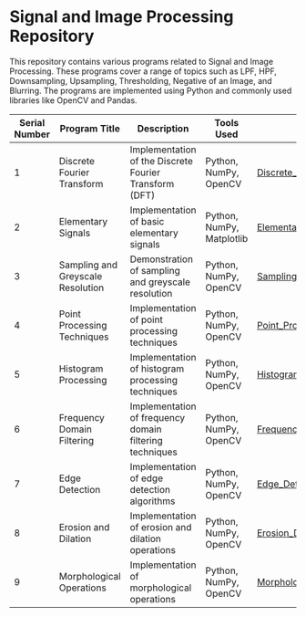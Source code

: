 # Signal and Image Processing Repository

This repository contains various programs related to Signal and Image Processing. These programs cover a range of topics such as LPF, HPF, Downsampling, Upsampling, Thresholding, Negative of an Image, and Blurring. The programs are implemented using Python and commonly used libraries like OpenCV and Pandas.



| Serial Number | Program Title                    | Description                                                    | Tools Used                 | Repository Link                                                                                    |
|---------------|---------------------------------|----------------------------------------------------------------|----------------------------|----------------------------------------------------------------------------------------------------|
| 1             | Discrete Fourier Transform      | Implementation of the Discrete Fourier Transform (DFT)         | Python, NumPy, OpenCV      | [Discrete_Fourier_Transform](https://github.com/Haleshot/Signal_Image_Processing/tree/main/Discrete_Fourier_Transform) |
| 2             | Elementary Signals              | Implementation of basic elementary signals                     | Python, NumPy, Matplotlib | [Elementary_Signals](https://github.com/Haleshot/Signal_Image_Processing/tree/main/Elementary_Signals)         |
| 3             | Sampling and Greyscale Resolution| Demonstration of sampling and greyscale resolution              | Python, NumPy, OpenCV      | [Sampling_and_Greyscale_Resolution](https://github.com/Haleshot/Signal_Image_Processing/tree/main/Sampling_and_Greyscale_Resolution) |
| 4             | Point Processing Techniques     | Implementation of point processing techniques                  | Python, NumPy, OpenCV      | [Point_Processing_Techniques](https://github.com/Haleshot/Signal_Image_Processing/tree/main/Point_Processing_Techniques) |
| 5             | Histogram Processing            | Implementation of histogram processing techniques              | Python, NumPy, OpenCV      | [Histogram_Processing](https://github.com/Haleshot/Signal_Image_Processing/tree/main/Histogram_Processing)       |
| 6             | Frequency Domain Filtering      | Implementation of frequency domain filtering techniques        | Python, NumPy, OpenCV      | [Frequency_Domain_Filtering](https://github.com/Haleshot/Signal_Image_Processing/tree/main/Frequency_Domain_Filtering) |
| 7             | Edge Detection                  | Implementation of edge detection algorithms                    | Python, NumPy, OpenCV      | [Edge_Detection](https://github.com/Haleshot/Signal_Image_Processing/tree/main/Edge_Detection)                 |
| 8             | Erosion and Dilation            | Implementation of erosion and dilation operations              | Python, NumPy, OpenCV      | [Erosion_Dilation](https://github.com/Haleshot/Signal_Image_Processing/tree/main/Erosion_Dilation)             |
| 9             | Morphological Operations         | Implementation of morphological operations                     | Python, NumPy, OpenCV      | [Morphological_Operations](https://github.com/Haleshot/Signal_Image_Processing/tree/main/Morphological_Operations) |

